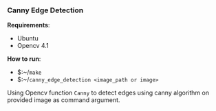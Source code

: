 ### Canny Edge Detection

**Requirements**:  

 - Ubuntu
 - Opencv 4.1

**How to run**: 

 - $:~/`make`
 - $:~/`canny_edge_detection <image_path or image>`

Using Opencv function `Canny` to detect edges using canny algorithm on provided image as command argument.